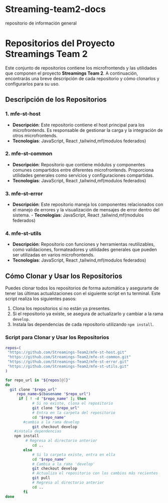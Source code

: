 # Streaming-team2-docs
repositorio de información general
# Repositorios del Proyecto Streamings Team 2

Este conjunto de repositorios contiene los microfrontends y las utilidades que componen el proyecto **Streamings Team 2**. A continuación, encontrarás una breve descripción de cada repositorio y cómo clonarlos y configurarlos para su uso.

## Descripción de los Repositorios

### 1. **mfe-st-host**
   - **Descripción**: Este repositorio contiene el host principal para los microfrontends. Es responsable de gestionar la carga y la integración de otros microfrontends.
   - **Tecnologías**: JavaScript, React ,tailwind,mf(modulos federados)

### 2. **mfe-st-common**
   - **Descripción**: Repositorio que contiene módulos y componentes comunes compartidos entre diferentes microfrontends. Proporciona utilidades generales como servicios y configuraciones compartidas.
  - **Tecnologías**: JavaScript, React ,tailwind,mf(modulos federados)

### 3. **mfe-st-error**
   - **Descripción**: Este repositorio maneja los componentes relacionados con el manejo de errores y la visualización de mensajes de error dentro del sistema.
    - **Tecnologías**: JavaScript, React ,tailwind,mf(modulos federados)


### 4. **mfe-st-utils**
   - **Descripción**: Repositorio con funciones y herramientas reutilizables, como validaciones, formateadores y utilidades generales que pueden ser utilizadas en varios microfrontends.
   - **Tecnologías**: JavaScript, React ,tailwind,mf(modulos federados)


## Cómo Clonar y Usar los Repositorios

Puedes clonar todos los repositorios de forma automática y asegurarte de tener las últimas actualizaciones con el siguiente script en tu terminal. Este script realiza los siguientes pasos:

1. Clona los repositorios si no están ya presentes.
2. Si el repositorio ya existe, se asegura de actualizarlo y cambiar a la rama `develop`.
3. Instala las dependencias de cada repositorio utilizando `npm install`.

### Script para Clonar y Usar los Repositorios

```bash
repos=(
 "https://github.com/Streamings-Team2/mfe-st-host.git"
 "https://github.com/Streamings-Team2/mfe-st-common.git"
 "https://github.com/Streamings-Team2/mfe-st-error.git"
 "https://github.com/Streamings-Team2/mfe-st-utils.git"
)

for repo_url in "${repos[@]}"
do
  git clone "$repo_url"
     repo_name=$(basename "$repo_url")
	  if [ ! -d "$repo_name" ]; then
            # Si no existe, clona el repositorio
            git clone "$repo_url"
            # Entra en la carpeta del repositorio
            cd "$repo_name"
	    #cambia a la rama develop 
            git checkout develop		
	#instala dependencias
	npm install
         # Regresa al directorio anterior
            cd ..
        else
            # Si la carpeta existe, entra en ella
            cd "$repo_name"
            # Cambia a la rama 'develop'
            git checkout develop
            # Actualiza el repositorio con los cambios más recientes
            git pull
            # Regresa al directorio anterior
            cd ..
        fi
done
